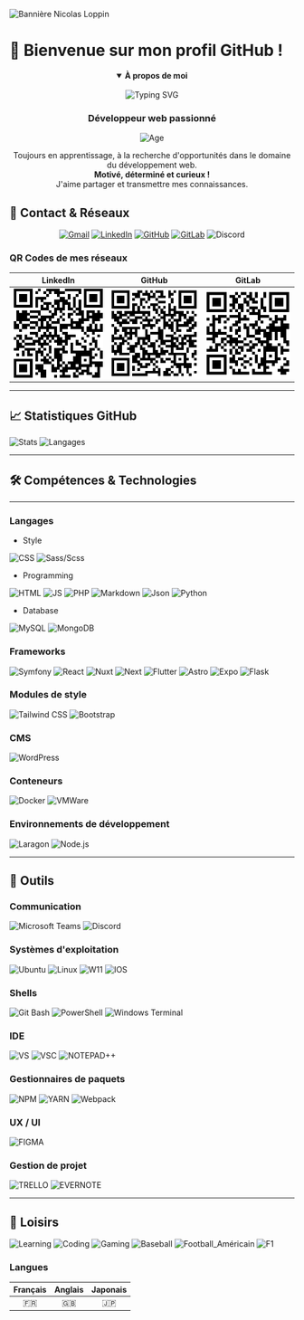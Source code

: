 ![Bannière Nicolas Loppin](https://capsule-render.vercel.app/api?type=waving&color=F70000&height=120&section=header&text=Nicolas%20LOPPIN&fontSize=40&fontAlign=50&fontColor=ffffff)

# 👋 Bienvenue sur mon profil GitHub !

<div align="center">
<details open>
<summary><b>À propos de moi</b></summary>

<br>
<img src="http://readme-typing-svg.herokuapp.com?font=Josefin+Sans&pause=750&color=F70000&center=true&vCenter=true&width=435&lines=%E2%AD%90+Dev+Junior+%E2%AD%90;%E2%AD%90%E2%AD%90+Developpeur+Front-End+%E2%AD%90%E2%AD%90;%E2%AD%90%E2%AD%90%E2%AD%90+Developpeur+Back-End+%E2%AD%90%E2%AD%90%E2%AD%90;%F0%9F%94%A5%F0%9F%94%A5+Developpeur+Full-stack+%F0%9F%94%A5%F0%9F%94%A5" alt="Typing SVG" />

<h3>Développeur web passionné</h3>
<img src="https://img.shields.io/badge/Âge-24_ans-red?style=for-the-badge" alt="Age" />

<p>Toujours en apprentissage, à la recherche d'opportunités dans le domaine du développement web.<br>
<b>Motivé, déterminé et curieux !</b><br>
J'aime partager et transmettre mes connaissances.</p>
</details>
</div>

<!-- ![Typing SVG](http://readme-typing-svg.herokuapp.com?font=Josefin+Sans&pause=750&color=F70000&center=true&vCenter=true&width=435&lines=%E2%AD%90+Dev+Junior+%E2%AD%90;%E2%AD%90%E2%AD%90+Developpeur+Front-End+%E2%AD%90%E2%AD%90;%E2%AD%90%E2%AD%90%E2%AD%90+Developpeur+Back-End+%E2%AD%90%E2%AD%90%E2%AD%90;%F0%9F%94%A5%F0%9F%94%A5+Developpeur+Full-stack+%F0%9F%94%A5%F0%9F%94%A5) -->

## 📱 Contact & Réseaux

<div align="center">
	<a href="mailto:loppin.n66@gmail.com"><img src="https://img.shields.io/badge/Gmail-EA4335?style=for-the-badge&logo=gmail&logoColor=white" alt="Gmail"/></a>
	<a href="https://www.linkedin.com/in/nicolasloppin/"><img src="https://img.shields.io/badge/LinkedIn-0a66c2?style=for-the-badge&logo=linkedin&logoColor=white" alt="LinkedIn"/></a>
	<a href="https://github.com/NicolasLoppin66"><img src="https://img.shields.io/badge/Github-181717?style=for-the-badge&logo=github&logoColor=white" alt="GitHub"/></a>
	<a href="https://gitlab.com/NicolasL66"><img src="https://img.shields.io/badge/GitLab-FC6D26?style=for-the-badge&logo=gitlab&logoColor=white" alt="GitLab"/></a>
	<img src="https://img.shields.io/badge/Discord-5865f2?style=for-the-badge&logo=discord&logoColor=white" alt="Discord" title="TrinoxGFX"/>
</div>

### QR Codes de mes réseaux

|                     LinkedIn                     |                    GitHub                    |                    GitLab                    |
| :----------------------------------------------: | :------------------------------------------: | :------------------------------------------: |
| ![QR LinkedIn](./img/qrcode/qrcode-linkedin.png) | ![QR GitHub](./img/qrcode/qrcode-github.png) | ![QR GitLab](./img/qrcode/qrcode-gitlab.png) |

---

## 📈 Statistiques GitHub

![Stats](https://github-readme-stats-sigma-five.vercel.app/api?username=NicolasLoppin66&show_icons=true&theme=react&count_private=true)
![Langages](https://github-readme-stats-sigma-five.vercel.app/api/top-langs/?username=NicolasLoppin66&layout=compact&theme=react&hide_langs_below=8&count_private=true)

---

<!-- ---

|                                                                          🗃️ **Travaux Personnel & Professionnel**                                                                          |                                                                                                                                           |
| :----------------------------------------------------------------------------------------------------------------------------------------------------------------------------------------: | :---------------------------------------------------------------------------------------------------------------------------------------: |
|              [![Readme Card](https://github-readme-stats-sigma-five.vercel.app/api/pin/?username=NicolasLoppin66&repo=monSymfo)](https://github.com/NicolasLoppin66/monSymfo)              | Utilisation de Symfony, crée de façons manuelle avec la création de conteneur des différentes ressource necesaire avec un fichier docker. |
| [![Readme Card](https://github-readme-stats-sigma-five.vercel.app/api/pin/?username=NicolasLoppin66&repo=Site-toysorus-PHP-OOP)](https://github.com/NicolasLoppin66/Site-toysorus-PHP-OOP) |                                   Création d'un site dynammique en PHP-OOP pour une boutique de jouer.                                    |

--- -->

## 🛠️ Compétences & Technologies

---

### Langages

- Style

![CSS](https://img.shields.io/badge/CSS_3-informational?style=for-the-badge&logo=css3&logoColor=white&color=1572B6)
![Sass/Scss](https://img.shields.io/badge/SASS/SCSS-informational?style=for-the-badge&logo=sass&logoColor=white&color=bc2b80)

- Programming

![HTML](https://img.shields.io/badge/HTML_5-informational?style=for-the-badge&logo=html5&logoColor=white&color=E34F26)
![JS](https://img.shields.io/badge/Javascript-informational?style=for-the-badge&logo=javascript&logoColor=white&color=F7DF1E)
![PHP](https://img.shields.io/badge/PHP-informational?style=for-the-badge&logo=php&logoColor=white&color=2151A1)
![Markdown](https://img.shields.io/badge/Markdown-informational?style=for-the-badge&logo=markdown&logoColor=white&color=000000)
![Json](https://img.shields.io/badge/Json-informational?style=for-the-badge&logo=json&logoColor=white&color=000000)
![Python](https://img.shields.io/badge/Python-informational?style=for-the-badge&logo=python&logoColor=white&color=3776ab)

- Database

![MySQL](https://img.shields.io/badge/MySQL-informational?style=for-the-badge&logo=mysql&logoColor=white&color=4479A1)
![MongoDB](https://img.shields.io/badge/MongoDB-informational?style=for-the-badge&logo=mongodb&logoColor=white&color=47A248)

### Frameworks

![Symfony](https://img.shields.io/badge/Symfony-informational?style=for-the-badge&logo=symfony&logoColor=white&color=000000)
![React](https://img.shields.io/badge/React-informational?style=for-the-badge&logo=react&logoColor=white&color=61DAFB)
![Nuxt](https://img.shields.io/badge/Nuxt-informational?style=for-the-badge&logo=nuxt.js&logoColor=white&color=00DC82)
![Next](https://img.shields.io/badge/Next-informational?style=for-the-badge&logo=next.js&logoColor=white&color=000000)
![Flutter](https://img.shields.io/badge/Flutter-informational?style=for-the-badge&logo=flutter&logoColor=white&color=02569b)
![Astro](https://img.shields.io/badge/Astro-informational?style=for-the-badge&logo=astro&logoColor=white&color=FF5D01)
![Expo](https://img.shields.io/badge/Expo-informational?style=for-the-badge&logo=expo&logoColor=white&color=000020)
![Flask](https://img.shields.io/badge/Flask-informational?style=for-the-badge&logo=flask&logoColor=white&color=000000)

### Modules de style

![Tailwind CSS](https://img.shields.io/badge/Tailwind_CSS-informational?style=for-the-badge&logo=tailwindcss&logoColor=white&color=06B6D4)
![Bootstrap](https://img.shields.io/badge/Bootstrap-informational?style=for-the-badge&logo=bootstrap&logoColor=white&color=7952B3)

### CMS

![WordPress](https://img.shields.io/badge/WordPress-informational?style=for-the-badge&logo=wordpress&logoColor=white&color=21759B)

### Conteneurs

![Docker](https://img.shields.io/badge/Docker-informational?style=for-the-badge&logo=docker&logoColor=white&color=2496ED)
![VMWare](https://img.shields.io/badge/VMWare-informational?style=for-the-badge&logo=vmware&logoColor=white&color=607078)

### Environnements de développement

![Laragon](https://img.shields.io/badge/Laragon-informational?style=for-the-badge&logo=laragon&logoColor=white&color=0E83CD)
![Node.js](https://img.shields.io/badge/Node.js-informational?style=for-the-badge&logo=node.js&logoColor=white&color=339933)

---

## 🧰 Outils

### Communication

![Microsoft Teams](https://img.shields.io/badge/Microsoft_Teams-informational?style=for-the-badge&logo=microsoftteams&logoColor=white&color=6264A7)
![Discord](https://img.shields.io/badge/Discord-informational?style=for-the-badge&logo=discord&logoColor=white&color=5865f2)

### Systèmes d'exploitation

![Ubuntu](https://img.shields.io/badge/Ubuntu-informational?style=for-the-badge&logo=ubuntu&logoColor=white&color=E95420)
![Linux](https://img.shields.io/badge/Linux-informational?style=for-the-badge&logo=linux&logoColor=white&color=FCC624)
![W11](https://img.shields.io/badge/Window_11-informational?style=for-the-badge&logo=windows11&logoColor=white&color=0078D6)
![IOS](https://img.shields.io/badge/Android-informational?style=for-the-badge&logo=android&logoColor=white&color=3ddc84)

### Shells

![Git Bash](https://img.shields.io/badge/Git_Bash-informational?style=for-the-badge&logo=git&logoColor=white&color=f05032)
![PowerShell](https://img.shields.io/badge/PowerShell-informational?style=for-the-badge&logo=powershell&logoColor=white&color=5391fe)
![Windows Terminal](https://img.shields.io/badge/Windows_Terminal-informational?style=for-the-badge&logo=windowsterminal&logoColor=white&color=313131)

### IDE

![VS](https://img.shields.io/badge/Visual_Studio-informational?style=for-the-badge&logo=visualstudio&logoColor=white&color=5C2D91)
![VSC](https://img.shields.io/badge/Visual_Studio_Code-informational?style=for-the-badge&logo=visualstudiocode&logoColor=white&color=007acc)
![NOTEPAD++](https://img.shields.io/badge/Notepad++-informational?style=for-the-badge&logo=notepadplusplus&logoColor=black&color=90E59A)

### Gestionnaires de paquets

![NPM](https://img.shields.io/badge/Npm-informational?style=for-the-badge&logo=npm&logoColor=white&color=cb3837)
![YARN](https://img.shields.io/badge/Yarn-informational?style=for-the-badge&logo=yarn&logoColor=white&color=2C8EBB)
![Webpack](https://img.shields.io/badge/Weback-informational?style=for-the-badge&logo=webpack&logoColor=white&color=8DD6F9)

### UX / UI

![FIGMA](https://img.shields.io/badge/Figma-informational?style=for-the-badge&logo=figma&logoColor=white&color=F24E1E)

### Gestion de projet

![TRELLO](https://img.shields.io/badge/Trello-informational?style=for-the-badge&logo=trello&logoColor=white&color=0052CC)
![EVERNOTE](https://img.shields.io/badge/Evernote-informational?style=for-the-badge&logo=evernote&logoColor=white&color=#00A82D)

---

## 🎯 Loisirs

![Learning](https://img.shields.io/badge/Passion-Apprentissage-informational?style=for-the-badge&logo=learning&logoColor=000000&color=ff0000)
![Coding](https://img.shields.io/badge/Passion-Programmation-informational?style=for-the-badge&logo=coding&logoColor=000000&color=ff7f00)
![Gaming](https://img.shields.io/badge/Passion-Gaming-informational?style=for-the-badge&logo=gaming&logoColor=000000&color=00ff00)
![Baseball](https://img.shields.io/badge/SPORT-Baseball_MLB-informational?style=for-the-badge&logo=mlb&logoColor=white&color=#041E42)
![Football_Américain](https://img.shields.io/badge/SPORT-Football_Américain_NFL-informational?style=for-the-badge&logo=nfl&logoColor=000000&color=FFFF00)
![F1](https://img.shields.io/badge/SPORT-Formule_1-informational?style=for-the-badge&logo=f1&logoColor=white&color=E10600)

### Langues

| Français | Anglais | Japonais |
| :------: | :-----: | :------: |
|    🇫🇷    |   🇬🇧    |    🇯🇵    |

</details>
